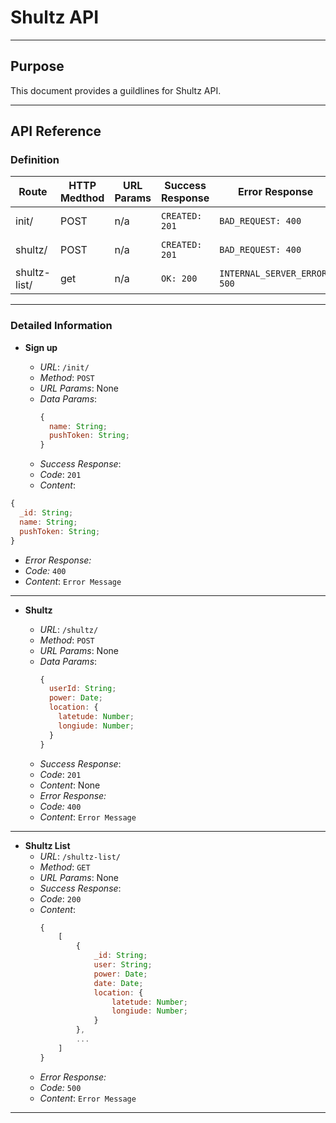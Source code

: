 # Shultz API

---

## Purpose

This document provides a guildlines for Shultz API.

---

## API Reference

### Definition

| Route        | HTTP Medthod | URL Params | Success Response | Error Response               | Description         |
| ------------ | ------------ | ---------- | ---------------- | ---------------------------- | ------------------- |
| init/        | POST         | n/a        | `CREATED: 201`   | `BAD_REQUEST: 400`           | Creates a new user  |
| shultz/      | POST         | n/a        | `CREATED: 201`   | `BAD_REQUEST: 400`           | Takes a shultz      |
| shultz-list/ | get          | n/a        | `OK: 200`        | `INTERNAL_SERVER_ERROR: 500` | Gives a shultz list |

---

### Detailed Information

* **Sign up**

  * _URL_: `/init/`
  * _Method_: `POST`
  * _URL Params_: None
  * _Data Params_:
    ```javascript
    {
      name: String;
      pushToken: String;
    }
    ```
  * _Success Response_:
  * _Code_: `201`
  * _Content_:

```javascript
{
  _id: String;
  name: String;
  pushToken: String;
}
```

* _Error Response:_
* _Code:_ `400`
* _Content_: `Error Message`

---

* **Shultz**

  * _URL_: `/shultz/`
  * _Method_: `POST`
  * _URL Params_: None
  * _Data Params_:
    ```javascript
    {
      userId: String;
      power: Date;
      location: {
        latetude: Number;
        longiude: Number;
      }
    }
    ```
  * _Success Response_:
  * _Code_: `201`
  * _Content_: None
  * _Error Response:_
  * _Code:_ `400`
  * _Content_: `Error Message`

---

* **Shultz List**
  * _URL_: `/shultz-list/`
  * _Method_: `GET`
  * _URL Params_: None
  * _Success Response_:
  * _Code_: `200`
  * _Content_:
    ```javascript
    {
        [
            {
                _id: String;
                user: String;
                power: Date;
                date: Date;
                location: {
                    latetude: Number;
                    longiude: Number;
                }
            },
            ...
        ]
    }
    ```
  * _Error Response:_
  * _Code:_ `500`
  * _Content_: `Error Message`

---
